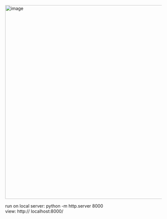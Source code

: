 
<img width="911" height="623" alt="image" src="https://github.com/user-attachments/assets/0d539a46-1f49-4680-9ef6-840fc87025b8" />

run on local server: python -m http.server 8000  
view: http:// localhost:8000/
